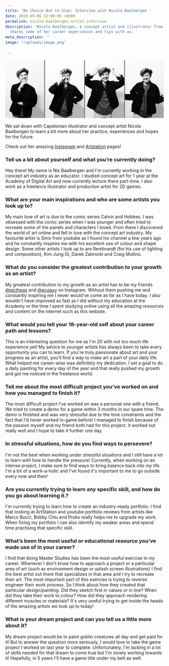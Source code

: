```yaml
---
title: 'No Choice But to Stan: Interview with Nicola Baalbergen '
date: 2020-09-06 22:00:00 +0000
permalink: nicola-baalbergen-artist-interview
description: 'Nicola Baalbergen, a concept artist and illustrator from Cape Town,
  shares some of her career experiences and tips with us. '
meta_description: ''
image: "/uploads/image.png"

---
```


![](/uploads/image.png)

We sat down with Capetonian illustrator and concept artist Nicola Baalbergen to learn a bit more about her practice, experiences and hopes for the future. 

Check out her amazing [Instagram](https://www.instagram.com/artofnixbee/ "artofnixbee") and [Artstation](https://www.artstation.com/nixbee "nixbee") pages!

### Tell us a bit about yourself and what you’re currently doing?

Hey there! My name is Nix Baalbergen and I'm currently working in the concept art industry as an educator. I studied concept art for 1 year at the Academy of Digital Art and now currently lecture there part-time. I also work as a freelance illustrator and production artist for 2D games.

### What are your main inspirations and who are some artists you look up to?

My main love of art is due to the comic series Calvin and Hobbes. I was obsessed with the comic series when I was younger and often tried to recreate some of the panels and characters I loved. From there I discovered the world of art online and fell in love with the concept art industry. My favourite artist is Sinix from youtube as I found his channel a few years ago and he constantly inspires me with his excellent use of colour and shape design. Some other artists I look up to are Rembrandt (for his use of lighting and composition), Kim Jung Gi, Darek Zabrocki and Craig Mullins.

### What do you consider the greatest contribution to your growth as an artist?

My greatest contribution to my growth as an artist has to be my friends [@pictheas](https://www.instagram.com/pictheas/ "@pichteas") and [@erujayy](https://www.instagram.com/erujayy/ "@erujayy") on Instagram. Without them pushing me and constantly inspiring me I never would've come as far as I have today. I also wouldn't have improved as fast as I did without my education at the Academy or the time I spent studying online using all the amazing resources and content on the internet such as this website.

### What would you tell your 18-year-old self about your career path and lessons?

This is an interesting question for me as I'm 20 with not too much life experience yet! My advice to younger artists has always been to take every opportunity you can to learn. If you're truly passionate about art and your progress as an artist, you'll find a way to make art a part of your daily life. What helped me career-wise was definitely my dedication. I set a goal to do a daily painting for every day of the year and that really pushed my growth and got me noticed in the freelance world.

### Tell me about the most difficult project you’ve worked on and how you managed to finish it?

The most difficult project I've worked on was a personal one with a friend. We tried to create a demo for a game within 3 months in our spare time. The demo is finished and was very stressful due to the time constraints and the fact that I'd never worked in-game before! I managed to finish because of the passion myself and my friend both had for this project. It worked out really well and I hope to take it further one day.

### In stressful situations, how do you find ways to persevere?

I'm not the best when working under stressful situations and I still have a lot to learn with how to handle the pressure! Currently, when working on an intense project, I make sure to find ways to bring balance back into my life. I'm a bit of a work-a-holic and I've found it's important to me to go outside every now and then!

### Are you currently trying to learn any specific skill, and how do you go about learning it.?

I'm currently trying to learn how to create an industry-ready portfolio. I find that looking at ArtStation and youtube portfolio reviews from artists like Marco Bucci, Bobby Chiu and Proko really helps me to upgrade my work. When fixing my portfolio I can also identify my weaker areas and spend time practising that specific skill.

### What’s been the most useful or educational resource you’ve made use of in your career?

I find that doing Master Studies has been the most useful exercise in my career. Whenever I don't know how to approach a project or a particular area of art (such as environment design or splash screen illustrations) I find the best artist out there that specializes in that area and I try to recreate their art. The most important part of this exercise is trying to reverse engineer their work process. So I think about how they created that particular design/painting. Did they sketch first in values or in line? When did they take their work to colour? How did they approach rendering different muscles or materials? It's very useful trying to get inside the heads of the amazing artists we look up to today!

### What is your dream project and can you tell us a little more about it?

My dream project would be to paint goblin creatures all day and get paid for it! But to answer the question more seriously, I would love to take the game project I worked on last year to complete. Unfortunately, I'm lacking in a lot of skills needed for that dream to come true but I'm slowly working towards it! Hopefully, in 5 years I'll have a game title under my belt as well.